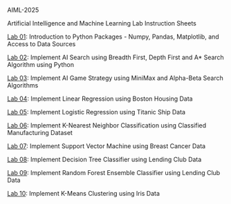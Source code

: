 AIML-2025

Artificial Intelligence and Machine Learning Lab Instruction Sheets

[Lab 01](https://github.com/2303A51462/AIML-2025/blob/main/Lab%3A01.ipynb): Introduction to Python Packages - Numpy, Pandas, Matplotlib, and Access to Data Sources

[Lab 02](https://github.com/2303A51462/AIML-2025/blob/main/Lab%3A02.ipynb): Implement AI Search using Breadth First, Depth First and A* Search Algorithm using Python

[Lab 03](https://github.com/2303A51462/AIML-2025/blob/main/Lab-03.ipynb): Implement AI Game Strategy using MiniMax and Alpha-Beta Search Algorithms

[Lab 04](https://github.com/2303A51462/AIML-2025/blob/main/Lab-04.ipynb): Implement Linear Regression using Boston Housing Data

[Lab 05](https://github.com/2303A51462/AIML-2025/blob/main/Lab-05.ipynb): Implement Logistic Regression using Titanic Ship Data

[Lab 06](https://github.com/2303A51462/AIML-2025/blob/main/Lab%3A06.ipynb): Implement K-Nearest Neighbor Classification using Classified Manufacturing Dataset

[Lab 07](): Implement Support Vector Machine using Breast Cancer Data

[Lab 08](): Implement Decision Tree Classifier using Lending Club Data

[Lab 09](): Implement Random Forest Ensemble Classifier using Lending Club Data

[Lab 10](): Implement K-Means Clustering using Iris Data
